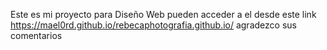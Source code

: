 Este es mi proyecto para Diseño Web pueden acceder a el desde este link https://mael0rd.github.io/rebecaphotografia.github.io/ 
agradezco sus comentarios
